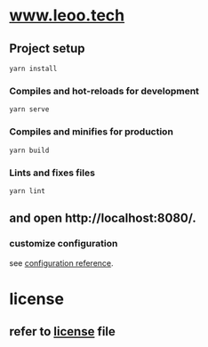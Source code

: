 # www.leoo.tech

## Project setup
```
yarn install
```

### Compiles and hot-reloads for development
```
yarn serve
```

### Compiles and minifies for production
```
yarn build
```

### Lints and fixes files
```
yarn lint
```

## and open http://localhost:8080/.

### customize configuration
see [configuration reference](https://cli.vuejs.org/config/).

# license
## refer to [license](https://github.com/inex1stent/www.leoo.tech/blob/main/LICENSE) file
